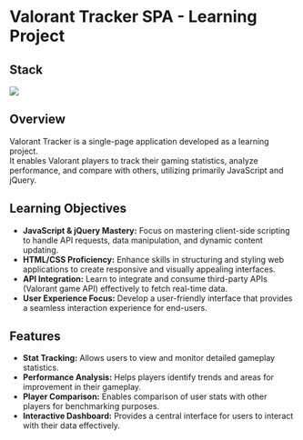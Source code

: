 # Valorant Tracker SPA - Learning Project

## Stack

<p>
  <img src="https://skillicons.dev/icons?i=js,html,css,jquery">
</p>

## Overview
Valorant Tracker is a single-page application developed as a learning project. <br>
It enables Valorant players to track their gaming statistics, analyze performance, and compare with others, utilizing primarily JavaScript and jQuery.

## Learning Objectives
- **JavaScript & jQuery Mastery:** Focus on mastering client-side scripting to handle API requests, data manipulation, and dynamic content updating.
- **HTML/CSS Proficiency:** Enhance skills in structuring and styling web applications to create responsive and visually appealing interfaces.
- **API Integration:** Learn to integrate and consume third-party APIs (Valorant game API) effectively to fetch real-time data.
- **User Experience Focus:** Develop a user-friendly interface that provides a seamless interaction experience for end-users.

## Features
- **Stat Tracking:** Allows users to view and monitor detailed gameplay statistics.
- **Performance Analysis:** Helps players identify trends and areas for improvement in their gameplay.
- **Player Comparison:** Enables comparison of user stats with other players for benchmarking purposes.
- **Interactive Dashboard:** Provides a central interface for users to interact with their data effectively.
